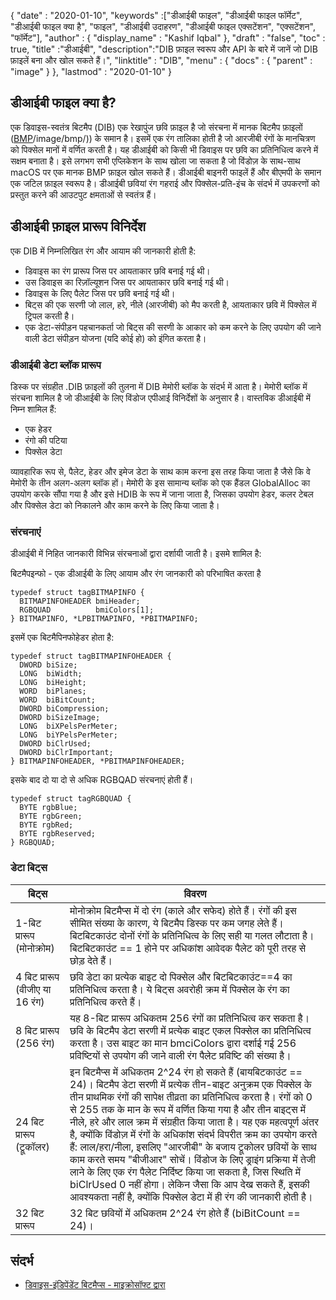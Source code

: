{
  "date" : "2020-01-10",
  "keywords" :["डीआईबी फाइल", "डीआईबी फाइल फॉर्मेट", "डीआईबी फाइल क्या है", "फाइल", "डीआईबी उदाहरण", "डीआईबी फाइल एक्सटेंशन", "एक्सटेंशन", "फॉर्मेट"],
  "author" : {
    "display_name" : "Kashif Iqbal"
},
  "draft" : "false",
  "toc" : true,
  "title" :"डीआईबी",
  "description":"DIB फ़ाइल स्वरूप और API के बारे में जानें जो DIB फ़ाइलें बना और खोल सकते हैं।",
  "linktitle" : "DIB",
  "menu" : {
    "docs" : {
      "parent" : "image"
}
},
  "lastmod" : "2020-01-10"
}

## डीआईबी फाइल क्या है?

एक डिवाइस-स्वतंत्र बिटमैप (DIB) एक रेखापुंज छवि फ़ाइल है जो संरचना में मानक बिटमैप फ़ाइलों ([BMP]()/image/bmp/)) के समान है। इसमें एक रंग तालिका होती है जो आरजीबी रंगों के मानचित्रण को पिक्सेल मानों में वर्णित करती है। यह डीआईबी को किसी भी डिवाइस पर छवि का प्रतिनिधित्व करने में सक्षम बनाता है। इसे लगभग सभी एप्लिकेशन के साथ खोला जा सकता है जो विंडोज़ के साथ-साथ macOS पर एक मानक BMP फ़ाइल खोल सकते हैं। डीआईबी बाइनरी फाइलें हैं और बीएमपी के समान एक जटिल फ़ाइल स्वरूप है। डीआईबी छवियां रंग गहराई और पिक्सेल-प्रति-इंच के संदर्भ में उपकरणों को प्रस्तुत करने की आउटपुट क्षमताओं से स्वतंत्र हैं।

## डीआईबी फ़ाइल प्रारूप विनिर्देश ##
एक DIB में निम्नलिखित रंग और आयाम की जानकारी होती है:

* डिवाइस का रंग प्रारूप जिस पर आयताकार छवि बनाई गई थी।
* उस डिवाइस का रिज़ॉल्यूशन जिस पर आयताकार छवि बनाई गई थी।
* डिवाइस के लिए पैलेट जिस पर छवि बनाई गई थी।
* बिट्स की एक सरणी जो लाल, हरे, नीले (आरजीबी) को मैप करती है, आयताकार छवि में पिक्सेल में ट्रिपल करती है।
* एक डेटा-संपीड़न पहचानकर्ता जो बिट्स की सरणी के आकार को कम करने के लिए उपयोग की जाने वाली डेटा संपीड़न योजना (यदि कोई हो) को इंगित करता है।

### डीआईबी डेटा ब्लॉक प्रारूप ###

डिस्क पर संग्रहीत .DIB फ़ाइलों की तुलना में DIB मेमोरी ब्लॉक के संदर्भ में आता है। मेमोरी ब्लॉक में संरचना शामिल है जो डीआईबी के लिए विंडोज एपीआई विनिर्देशों के अनुसार है। वास्तविक डीआईबी में निम्न शामिल हैं:
* एक हेडर
* रंगो की पटिया
* पिक्सेल डेटा

व्यावहारिक रूप से, पैलेट, हेडर और इमेज डेटा के साथ काम करना इस तरह किया जाता है जैसे कि वे मेमोरी के तीन अलग-अलग ब्लॉक हों। मेमोरी के इस सामान्य ब्लॉक को एक हैंडल GlobalAlloc का उपयोग करके सौंपा गया है और इसे HDIB के रूप में जाना जाता है, जिसका उपयोग हेडर, कलर टेबल और पिक्सेल डेटा को निकालने और काम करने के लिए किया जाता है।

### संरचनाएं ###
डीआईबी में निहित जानकारी विभिन्न संरचनाओं द्वारा दर्शायी जाती है। इसमे शामिल है:

बिटमैपइन्फो - एक डीआईबी के लिए आयाम और रंग जानकारी को परिभाषित करता है
```
typedef struct tagBITMAPINFO {
  BITMAPINFOHEADER bmiHeader;
  RGBQUAD          bmiColors[1];
} BITMAPINFO, *LPBITMAPINFO, *PBITMAPINFO;
```
इसमें एक बिटमैपिनफोहेडर होता है:

```
typedef struct tagBITMAPINFOHEADER {
  DWORD biSize;
  LONG  biWidth;
  LONG  biHeight;
  WORD  biPlanes;
  WORD  biBitCount;
  DWORD biCompression;
  DWORD biSizeImage;
  LONG  biXPelsPerMeter;
  LONG  biYPelsPerMeter;
  DWORD biClrUsed;
  DWORD biClrImportant;
} BITMAPINFOHEADER, *PBITMAPINFOHEADER;
```
इसके बाद दो या दो से अधिक RGBQAD संरचनाएं होती हैं।

```
typedef struct tagRGBQUAD {
  BYTE rgbBlue;
  BYTE rgbGreen;
  BYTE rgbRed;
  BYTE rgbReserved;
} RGBQUAD;
```
### डेटा बिट्स ###
|बिट्स|विवरण|
---|---|
|1-बिट प्रारूप (मोनोक्रोम)|मोनोक्रोम बिटमैप्स में दो रंग (काले और सफेद) होते हैं। रंगों की इस सीमित संख्या के कारण, ये बिटमैप डिस्क पर कम जगह लेते हैं। बिटबिटकाउंट दोनों रंगों के प्रतिनिधित्व के लिए सही या गलत लौटाता है। बिटबिटकाउंट == 1 होने पर अधिकांश आवेदक पैलेट को पूरी तरह से छोड़ देते हैं।
|4 बिट प्रारूप (वीजीए या 16 रंग)|छवि डेटा का प्रत्येक बाइट दो पिक्सेल और बिटबिटकाउंट==4 का प्रतिनिधित्व करता है। ये बिट्स अवरोही क्रम में पिक्सेल के रंग का प्रतिनिधित्व करते हैं।
|8 बिट प्रारूप (256 रंग)|यह 8-बिट प्रारूप अधिकतम 256 रंगों का प्रतिनिधित्व कर सकता है। छवि के बिटमैप डेटा सरणी में प्रत्येक बाइट एकल पिक्सेल का प्रतिनिधित्व करता है। उस बाइट का मान bmciColors द्वारा दर्शाई गई 256 प्रविष्टियों से उपयोग की जाने वाली रंग पैलेट प्रविष्टि की संख्या है।
|24 बिट प्रारूप (ट्रूकॉलर)|इन बिटमैप्स में अधिकतम 2^24 रंग हो सकते हैं (बायबिटकाउंट == 24)। बिटमैप डेटा सरणी में प्रत्येक तीन-बाइट अनुक्रम एक पिक्सेल के तीन प्राथमिक रंगों की सापेक्ष तीव्रता का प्रतिनिधित्व करता है। रंगों को 0 से 255 तक के मान के रूप में वर्णित किया गया है और तीन बाइट्स में नीले, हरे और लाल क्रम में संग्रहीत किया जाता है। यह एक महत्वपूर्ण अंतर है, क्योंकि विंडोज़ में रंगों के अधिकांश संदर्भ विपरीत क्रम का उपयोग करते हैं: लाल/हरा/नीला, इसलिए "आरजीबी" के बजाय ट्रूकोलर छवियों के साथ काम करते समय "बीजीआर" सोचें। विंडोज के लिए ड्राइंग प्रक्रिया में तेजी लाने के लिए एक रंग पैलेट निर्दिष्ट किया जा सकता है, जिस स्थिति में biClrUsed 0 नहीं होगा। लेकिन जैसा कि आप देख सकते हैं, इसकी आवश्यकता नहीं है, क्योंकि पिक्सेल डेटा में ही रंग की जानकारी होती है।
|32 बिट प्रारूप|32 बिट छवियों में अधिकतम 2^24 रंग होते हैं (biBitCount == 24)।

## संदर्भ ##
* [डिवाइस-इंडिपेंडेंट बिटमैप्स - माइक्रोसॉफ्ट द्वारा](https://learn.microsoft.com/en-us/windows/win32/gdi/device-inential-bitmaps)

